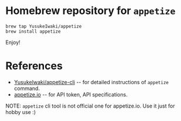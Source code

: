 # Homebrew repository for `appetize`

```
brew tap YusukeIwaki/appetize
brew install appetize
```

Enjoy!

# References

* [YusukeIwaki/appetize-cli](https://github.com/YusukeIwaki/appetize-cli) -- for detailed instructions of `appetize` command.
* [appetize.io](https://appetize.io/docs#request-api-token) -- for API token, API specifications.

NOTE: `appetize` cli tool is not official one for appetize.io. Use it just for hobby use :)
